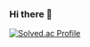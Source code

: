 ### Hi there 👋


[![Solved.ac Profile](http://mazassumnida.wtf/api/v2/generate_badge?boj=jhdl0157)](https://solved.ac/jhdl0157/)
